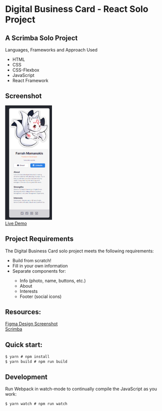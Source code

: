 # Digital Business Card - React Solo Project

## A Scrimba Solo Project
Languages, Frameworks and Approach Used
<ul>
<li>HTML</li>
<li>CSS</li>
<li>CSS-Flexbox</li>
<li>JavaScript</li>
<li>React Framework</li>
</ul>

## Screenshot
<img src="https://github.com/famanakis/Scrimba/blob/main/m11-solo-digital-business-card/src/images/project-screenshot.png" width=30% height=30%><br>
[Live Demo](https://9tfdev-m11-digital-business-card.netlify.app/)
 
## Project Requirements
 The Digital Business Card solo project meets the following requirements:
 <ul>
 <li>Build from scratch!</li>
 <li>Fill in your own information</li>
 <li>Separate components for:</li>
 <ul>
 <li>Info (photo, name, buttons, etc.)</li>
 <li>About</li>
 <li>Interests</li>
 <li>Footer (social icons)</li>
 </ul>
 </ul>
 
## Resources:
  [Figma Design Screenshot](https://github.com/famanakis/Scrimba/blob/main/m11-solo-digital-business-card/src/images/figma-design.png)<br>
 [Scrimba](https://scrimba.com/)



## Quick start:
```
$ yarn # npm install
$ yarn build # npm run build
````

## Development
Run Webpack in watch-mode to continually compile the JavaScript as you work:
```
$ yarn watch # npm run watch
```
